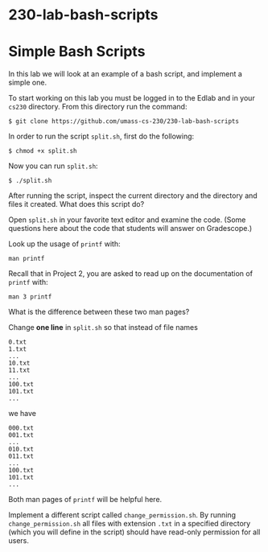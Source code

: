 # 230-lab-bash-scripts
# Simple Bash Scripts

In this lab we will look at an example of a bash script, and implement a
simple one.

To start working on this lab you must be logged in to the Edlab and in your
`cs230` directory. From this directory run the command:

```
$ git clone https://github.com/umass-cs-230/230-lab-bash-scripts
```

In order to run the script `split.sh`, first do the following:

```
$ chmod +x split.sh
```

Now you can run `split.sh`:

```
$ ./split.sh
```

After running the script, inspect the current directory and the directory and
files it created. What does this script do?

Open `split.sh` in your favorite text editor and examine the code. (Some
questions here about the code that students will answer on Gradescope.)

Look up the usage of `printf` with:

```
man printf
```

Recall that in Project 2, you are asked to read up on the documentation of
`printf` with:

```
man 3 printf
```

What is the difference between these two man pages?

Change **one line** in `split.sh` so that instead of file names

```
0.txt
1.txt
...
10.txt
11.txt
...
100.txt
101.txt
...
```
we have

```
000.txt
001.txt
...
010.txt
011.txt
...
100.txt
101.txt
...
```

Both man pages of `printf` will be helpful here.

Implement a different script called `change_permission.sh`. By running
`change_permission.sh` all files with extension `.txt` in a specified directory
(which you will define in the script) should have read-only permission for all
users.
